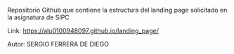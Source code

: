 Repositorio Github que contiene la estructura del landing page solicitado en la asignatura de SIPC

Link: https://alu0100948097.github.io/landing_page/

Autor: SERGIO FERRERA DE DIEGO
